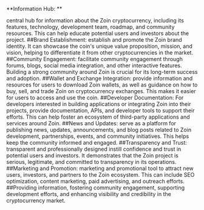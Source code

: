 **Information Hub: **

central hub for information about the Zoin cryptocurrency, including its features, technology, development team, roadmap, and community resources. This can help educate potential users and investors about the project.
##Brand Establishment: 
establish and promote the Zoin brand identity. It can showcase the coin's unique value proposition, mission, and vision, helping to differentiate it from other cryptocurrencies in the market.
##Community Engagement: 
facilitate community engagement through forums, blogs, social media integration, and other interactive features. Building a strong community around Zoin is crucial for its long-term success and adoption.
##Wallet and Exchange Integration: 
provide information and resources for users to download Zoin wallets, as well as guidance on how to buy, sell, and trade Zoin on cryptocurrency exchanges. This makes it easier for users to access and use the coin.
##Developer Documentation: 
For developers interested in building applications or integrating Zoin into their projects,  provide documentation, APIs, and developer tools to support their efforts. This can help foster an ecosystem of third-party applications and services around Zoin.
##News and Updates: 
serve as a platform for publishing news, updates, announcements, and blog posts related to Zoin development, partnerships, events, and community initiatives. This helps keep the community informed and engaged.
##Transparency and Trust: 
transparent and professionally designed instill confidence and trust in potential users and investors. It demonstrates that the Zoin project is serious, legitimate, and committed to transparency in its operations.
##Marketing and Promotion: 
marketing and promotional tool to attract new users, investors, and partners to the Zoin ecosystem. This can include SEO optimization, content marketing, paid advertising, and outreach efforts.
##Providing information, fostering community engagement, supporting development efforts, and enhancing visibility and credibility in the cryptocurrency market.
